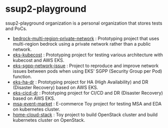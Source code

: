 # ssup2-playground

ssup2-playground organization is a personal organization that stores tests and PoCs.

* [bedrock-multi-region-private-network](https://github.com/ssup2-playground/bedrock-multi-region-private-network_project) : Prototyping project that uses multi-region bedrock using a private network rather than a public network.
* [eks-kubecost](https://github.com/ssup2-playground/eks-kubecost_project) : Prototyping project for testing various architecture with kubecost and AWS EKS.
* [eks-sgpp-network-issue](https://github.com/ssup2-playground/eks-sgpp-network-issue_project) : Project to reproduce and improve network issues between pods when using EKS' SGPP (Security Group per Pod) function.
* [eks-ha-dr](https://github.com/ssup2-playground/eks-ha-dr_project) : Prototyping project for HA (High Availability) and DR (Disaster Recovery) based on AWS EKS.
* [eks-cicd-dr](https://github.com/ssup2-playground/eks-cicd-dr_project) : Prototyping project for CI/CD and DR (Disaster Recovery) based on AWS EKS.
* [msa-event-market](https://github.com/ssup2-playground/msa-event-market_project) : E-commerce Toy project for testing MSA and EDA on kubernetes cluster.
* [home-cloud-stack](https://github.com/ssup2-playground/home-cloud-stack_project) : Toy project to build OpenStack cluster and build kubernetes cluster on OpenStack.
